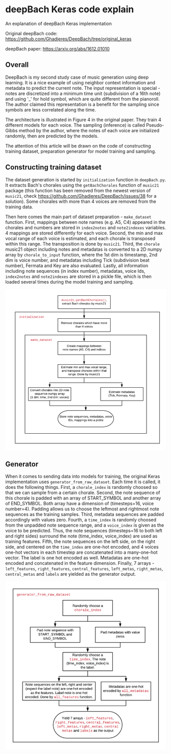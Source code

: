 # deepBach Keras code explain

An explanation of deepBach Keras implementation

Original deepBach code: https://github.com/Ghadjeres/DeepBach/tree/original_keras

deepBach paper: https://arxiv.org/abs/1612.01010

## Overall
DeepBach is my second study case of music generation using deep learning. It is a nice example of using neighbor context information and metadata to predict the current note. The input representation is special - notes are discretized into a minimum time unit (subdivision of a 16th note) and using '_' for hold symbol, which are quite different from the pianoroll. The author claimed this representation is a benefit for the sampling since symbols are less correlated along the time.

The architecture is illustrated in Figure 4 in the original paper. They train 4 different models for each voice. The sampling (inference) is called Pseudo-Gibbs method by the author, where the notes of each voice are initialized randomly, then are predicted by the models.

The attention of this article will be drawn on the code of constructing training dataset, preparation generator for model training and sampling.

## Constructing training dataset

The dataset generation is started by `initialization` function in `deepBach.py`. It extracts Bach's chorales using the `getBachChorales` function of `music21` package (this function has been removed from the newest version of `music21`, check https://github.com/Ghadjeres/DeepBach/issues/38 for a solution). Some chorales with more than 4 voices are removed from the training data. 

Then here comes the main part of dataset preparation - `make_dataset` function. First, mappings between note names (e.g. A5, C4) appeared in the chorales and numbers are stored in `index2notes` and `note2indexes` variables. 4 mappings are stored differently for each voice. Second, the min and max vocal range of each voice is estimated, and each chorale is transposed within this range. The transposition is done by `music21`. Third, the `chorale` music21 object including notes and metadatas is converted to a 2D numpy array by `chorale_to_input` function, where the 1st dim is timestamp, 2nd dim is voice number, and metadatas including Tick (subdivision beat number), Fermata and Key are also evaluated. Lastly, all information including note sequences (in index number), metadatas, voice Ids, `index2notes` and `note2indexes` are stored in a pickle file, which is then loaded several times during the model training and sampling.

![constructing dataset deepBach flowchart](img/dataset_deepBach.png)

## Generator

When it comes to sending data into models for training, the original Keras implementation uses `generator_from_raw_dataset`. Each time it is called, it does the following things. First, a `chorale_index` is randomly choosed so that we can sample from a certain chorale. Second, the note sequence of this chorale is padded with an array of START_SYMBOL and another array of END_SYMBOL. Both array have a dimension of (timesteps=16, voice number=4). Padding allows us to choose the leftmost and rightmost note sequences as the training samples. Third, metadata sequences are padded accordingly with values zero. Fourth, a `time_index` is randomly choosed from the unpadded note sequence range, and a `voice_index` is given as the voice to be predicted. Thus, the note sequences (timesteps=16 to both left and right sides) surround the note (time_index, voice_index) are used as training features. Fifth, the note sequences on the left side, on the right side, and centered on the `time_index` are one-hot encoded, and 4 voices one-hot vectors in each timestep are concatenated into a many-one-hot vector. The label is one hot encoded as well. Metadatas are one-hot encoded and concatenated in the feature dimension. Finally, 7 arrays - `left_features`, `right_features`, `central_features`, `left_metas`, `right_metas`, `central_metas` and `labels` are yielded as the generator output.

![generator deepBach flowchart](img/generator_deepBach.png)